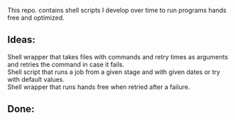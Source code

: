 This repo. contains shell scripts I develop over time to run programs hands free and optimized.

Ideas:
------
Shell wrapper that takes files with commands and retry times as arguments and retries the command in case it fails.   
Shell script that runs a job from a given stage and with given dates or try with default values.   
Shell wrapper that runs hands free when retried after a failure.   


Done:
-----

